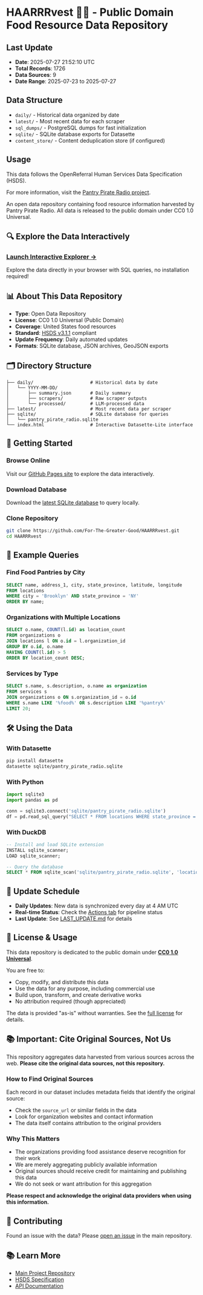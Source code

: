 # HAARRRvest 🏴‍☠️ - Public Domain Food Resource Data Repository

<!-- HARVESTER AUTO-GENERATED SECTION START -->
## Last Update

- **Date**: 2025-07-27 21:52:10 UTC
- **Total Records**: 1726
- **Data Sources**: 9
- **Date Range**: 2025-07-23 to 2025-07-27

## Data Structure

- `daily/` - Historical data organized by date
- `latest/` - Most recent data for each scraper
- `sql_dumps/` - PostgreSQL dumps for fast initialization
- `sqlite/` - SQLite database exports for Datasette
- `content_store/` - Content deduplication store (if configured)

## Usage

This data follows the OpenReferral Human Services Data Specification (HSDS).

For more information, visit the [Pantry Pirate Radio project](https://github.com/For-The-Greater-Good/pantry-pirate-radio).
<!-- HARVESTER AUTO-GENERATED SECTION END -->


An open data repository containing food resource information harvested by Pantry Pirate Radio. All data is released to the public domain under CC0 1.0 Universal.

## 🔍 Explore the Data Interactively

### [**Launch Interactive Explorer →**](https://for-the-greater-good.github.io/HAARRRvest/)

Explore the data directly in your browser with SQL queries, no installation required!

## 📊 About This Data Repository

- **Type**: Open Data Repository
- **License**: CC0 1.0 Universal (Public Domain)
- **Coverage**: United States food resources
- **Standard**: [HSDS v3.1.1](https://docs.openreferral.org/en/latest/) compliant
- **Update Frequency**: Daily automated updates
- **Formats**: SQLite database, JSON archives, GeoJSON exports

## 🗂️ Directory Structure

```
├── daily/                     # Historical data by date
│   └── YYYY-MM-DD/
│       ├── summary.json       # Daily summary
│       ├── scrapers/          # Raw scraper outputs
│       └── processed/         # LLM-processed data
├── latest/                    # Most recent data per scraper
├── sqlite/                    # SQLite database for queries
│   └── pantry_pirate_radio.sqlite
└── index.html                 # Interactive Datasette-Lite interface
```

## 🚀 Getting Started

### Browse Online
Visit our [GitHub Pages site](https://for-the-greater-good.github.io/HAARRRvest/) to explore the data interactively.

### Download Database
Download the [latest SQLite database](sqlite/pantry_pirate_radio.sqlite) to query locally.

### Clone Repository
```bash
git clone https://github.com/For-The-Greater-Good/HAARRRvest.git
cd HAARRRvest
```

## 📝 Example Queries

### Find Food Pantries by City
```sql
SELECT name, address_1, city, state_province, latitude, longitude
FROM locations
WHERE city = 'Brooklyn' AND state_province = 'NY'
ORDER BY name;
```

### Organizations with Multiple Locations
```sql
SELECT o.name, COUNT(l.id) as location_count
FROM organizations o
JOIN locations l ON o.id = l.organization_id
GROUP BY o.id, o.name
HAVING COUNT(l.id) > 5
ORDER BY location_count DESC;
```

### Services by Type
```sql
SELECT s.name, s.description, o.name as organization
FROM services s
JOIN organizations o ON s.organization_id = o.id
WHERE s.name LIKE '%food%' OR s.description LIKE '%pantry%'
LIMIT 20;
```

## 🛠️ Using the Data

### With Datasette
```bash
pip install datasette
datasette sqlite/pantry_pirate_radio.sqlite
```

### With Python
```python
import sqlite3
import pandas as pd

conn = sqlite3.connect('sqlite/pantry_pirate_radio.sqlite')
df = pd.read_sql_query("SELECT * FROM locations WHERE state_province = 'NY'", conn)
```

### With DuckDB
```sql
-- Install and load SQLite extension
INSTALL sqlite_scanner;
LOAD sqlite_scanner;

-- Query the database
SELECT * FROM sqlite_scan('sqlite/pantry_pirate_radio.sqlite', 'locations');
```

## 📅 Update Schedule

- **Daily Updates**: New data is synchronized every day at 4 AM UTC
- **Real-time Status**: Check the [Actions tab](https://github.com/For-The-Greater-Good/pantry-pirate-radio/actions) for pipeline status
- **Last Update**: See [LAST_UPDATE.md](LAST_UPDATE.md) for details

## 📜 License & Usage

This data repository is dedicated to the public domain under **[CC0 1.0 Universal](LICENSE)**.

You are free to:
- Copy, modify, and distribute this data
- Use the data for any purpose, including commercial use
- Build upon, transform, and create derivative works
- No attribution required (though appreciated)

The data is provided "as-is" without warranties. See the [full license](LICENSE) for details.

## 📚 Important: Cite Original Sources, Not Us

This repository aggregates data harvested from various sources across the web. **Please cite the original data sources, not this repository.**

### How to Find Original Sources

Each record in our dataset includes metadata fields that identify the original source:
- Check the `source_url` or similar fields in the data
- Look for organization websites and contact information
- The data itself contains attribution to the original providers

### Why This Matters

- The organizations providing food assistance deserve recognition for their work
- We are merely aggregating publicly available information
- Original sources should receive credit for maintaining and publishing this data
- We do not seek or want attribution for this aggregation

**Please respect and acknowledge the original data providers when using this information.**

## 🤝 Contributing

Found an issue with the data? Please [open an issue](https://github.com/For-The-Greater-Good/pantry-pirate-radio/issues) in the main repository.

## 📚 Learn More

- [Main Project Repository](https://github.com/For-The-Greater-Good/pantry-pirate-radio)
- [HSDS Specification](https://docs.openreferral.org/en/latest/)
- [API Documentation](https://github.com/For-The-Greater-Good/pantry-pirate-radio/blob/main/docs/api.md)
